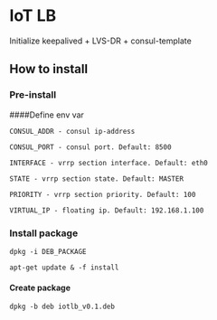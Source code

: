 # IoT LB
Initialize keepalived + LVS-DR + consul-template

## How to install

### Pre-install

####Define env var

`CONSUL_ADDR - consul ip-address`

`CONSUL_PORT - consul port. Default: 8500`

`INTERFACE - vrrp section interface. Default: eth0`

`STATE - vrrp section state. Default: MASTER`

`PRIORITY - vrrp section priority. Default: 100`

`VIRTUAL_IP - floating ip. Default: 192.168.1.100`

### Install package

`dpkg -i DEB_PACKAGE`

`apt-get update & -f install`

#### Create package

`dpkg -b deb iotlb_v0.1.deb`